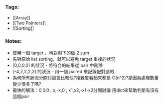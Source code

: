 ### Tags:
- [[Array]]
- [[Two Pointers]]
- [[Sorting]]
### Notes:
 - 使用一個 target ，再對剩下的做 2 sum
 - 先對原始 list sorting，就可以避免 target 重複的狀況
 - [0,0,0,0] 的狀況 - 將符合的結果從 pair 中刪除
 - [-4,2,2,2,2] 的狀況 - 用一個 paired 來記錄配對過的
 - 為何所有狀況分開討論會比較快?複雜度看起來都是 O(n^2)?是因為處理數量變少很多了嗎?
 - 最快的解法：0,0,0 ; x,-x,0 ; x1,x2,-x1-x2分開討論
    用dict來幫助判斷有沒有這個pair

